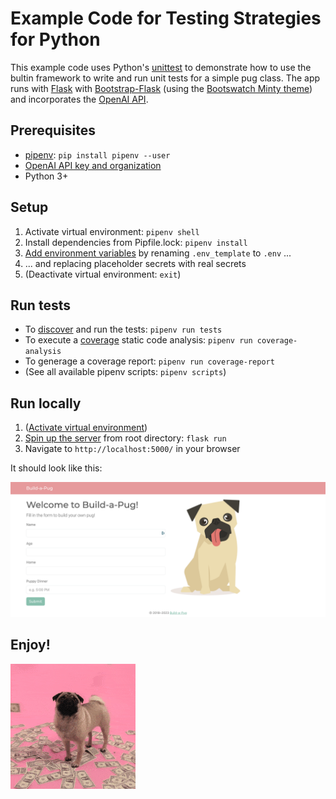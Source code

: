 # Example Code for Testing Strategies for Python

This example code uses Python's [unittest](https://docs.python.org/3/library/unittest.html?highlight=discover#) to demonstrate how to use the bultin framework to write and run unit tests for a simple pug class. The app runs with [Flask](https://flask.palletsprojects.com/en/2.3.x/quickstart/) with [Bootstrap-Flask](https://bootstrap-flask.readthedocs.io/en/stable/) (using the [Bootswatch Minty theme](https://bootswatch.com/minty/)) and incorporates the [OpenAI API](https://platform.openai.com/).

## Prerequisites

* [pipenv](https://pipenv.pypa.io/en/latest/): `pip install pipenv --user`
* [OpenAI API key and organization](https://openai.com/blog/openai-api)
* Python 3+

## Setup

1. Activate virtual environment: `pipenv shell`
2. Install dependencies from Pipfile.lock: `pipenv install`
3. [Add environment variables](https://pypi.org/project/python-dotenv/#getting-started) by renaming `.env_template` to `.env` ...
4. ... and replacing placeholder secrets with real secrets
5. (Deactivate virtual environment: `exit`)

## Run tests

* To [discover](https://docs.python.org/3/library/unittest.html?highlight=discover#unittest.TestLoader.discover) and run the tests: `pipenv run tests`
* To execute a [coverage](https://coverage.readthedocs.io/en/7.3.1/index.html) static code analysis: `pipenv run coverage-analysis`
* To generage a coverage report: `pipenv run coverage-report`
* (See all available pipenv scripts: `pipenv scripts`)

## Run locally

1. ([Activate virtual environment](https://github.com/liz-acosta/testing-strategies-for-python/tree/main#setup))
2. [Spin up the server](https://flask.palletsprojects.com/en/2.3.x/quickstart/) from root directory: `flask run`
3. Navigate to `http://localhost:5000/` in your browser

It should look like this:

![alt text](static/img/build-a-pug_screenshot.png)

## Enjoy!
![alt text](static/img/money-pug.gif)